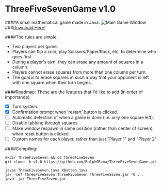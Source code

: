 # ThreeFiveSevenGame v1.0   
####A small mathematical game made in Java.
![Main Game Window](http://i.imgur.com/C18on2b.png)
###[Download Here!](https://github.com/RalphORama/ThreeFiveSevenGame/releases/tag/v1.0)

####The rules are simple:
- Two players per game.
- Players can flip a coin, play Scissors/Paper/Rock, etc. to determine who goes first.
- During a player's turn, they can erase any amount of squares in a column.
- Players cannot erase squares from more than one column per turn.
- The goal is to erase squares in such a way that your opponent is left with one square when their turn begins.

####Roadmap:
These are the features that I'd like to add (in order of importance).

- [x] Turn system.
- [x] Confirmation prompt when 'restart' button is clicked.
- [ ] Automatic detection of when a game is done (i.e. only one square left).
- [ ] Disable tabbing through squares.
- [ ] Make window respawn in same position (rather than center of screen) when reset button is clicked.
- [ ] Custom names for each player, rather than just "Player 1" and "Player 2"

####Compiling:
```
mkdir ThreeFiveSeven && cd ThreeFiveSeven
git clone -b v1.0 https://github.com/RalphORama/ThreeFiveSevenGame.git .
javac ThreeFiveSeven.java XButton.java
jar -cef ThreeFiveSeven.ThreeFiveSeven ThreeFiveSeven.jar -C . .
java -jar ThreeFiveSeven.jar
```
